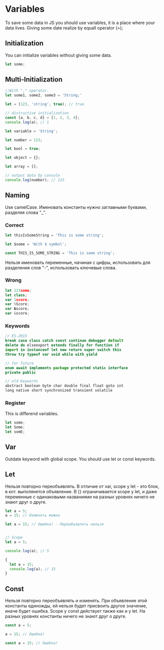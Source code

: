 # Variables

To save some data in JS you should use variables, it is a place where your data lives. Giving some date realize by equall operator (=);

## Initialization

You can initialize variables without giving some data.

```js
let some;
```

## Multi-Initialization

```js
//With "," operator.
let some1, some2, some3 = 'String;'

let = (123, 'string', true); // true

// distructive initialization
const [a, b, c, d] = [1, 2, 3, 4];
console.log(a); // 1
```

```js
let variable = 'String';

let number = 123;

let bool = true;

let object = {};

let array = [];

// output data by console
console.log(number); // 123
```

## Naming

Use camelCase. Именовать константы нужно заглавными буквами, разделяя слова "_".

### Correct

```js
let thisIsSomeString = 'This is some string';

let $some = 'With $ symbol';

const THIS_IS_SOME_STRING = 'This is some string';
```

Нельзя именовать переменные, начиная с цифры, использовать для разделения слов "-", использовать ключевые слова.

### Wrong

```js
let 123some;
let class;
var 1score;
var %Score;
var №score;
var &score;
```

### Keywords

```js
// ES-2015
break case class catch const continue debugger default
delete do elseexport extends finally for function if
import in instanceof let new return super switch this
throw try typeof var void while with yield

// for future
enum await implements package protected static interface
private public

// old keywords
abstract boolean byte char double final float goto int
long native short synchronized transient volatile
```

### Register

This is differend variables.

```js
let some;
let Some;
let somE;
```

## Var

Outdate keyword with global scope. You should use let or const keywords.

## Let

Нельзя повторно переобъявлять.
В отличие от var, scope у let - это блок, в кот. выполянется объявление.
В {} ограничивается scope у let, и даже переменные с одинаковыми названиями на разных уровнях ничего не знают друг о друге.

```js
let a = 5;
a = 15; // Изменять можно

let a = 15; // Ошибка! - Переобъявлять нельзя


// Scope
let a = 5;

console.log(a); // 5

{
  let a = 15;
  console.log(a); // 15
}
```

## Const

Нельзя повторно переобъявлять и изменять. При объявление этой константы единожды, ей нельзя будет присвоить другое значение, иначе будет ошибка. Scope у const действует также как и у let. На разных уровнях константы ничего не знают друг о друге.

```js
const a = 5;

a = 15; // Ошибка!

const a = 15; // Ошибка!
```
